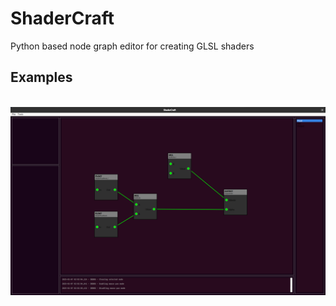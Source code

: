 # ShaderCraft
Python based node graph editor for creating GLSL shaders

Examples
--------

<br>
<div style="display: flex; justify-content: space-between;">
  <img src="demo/img_01.png" alt="App Preview Image">
</div>
<br>
